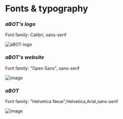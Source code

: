 # Fonts & typography

### _aBOT's logo_
Font family: Calibri, sans-serif

![aBOT-logo](https://drive.google.com/uc?export=view&id=1FAxH29zcXwGCId4uRlcn4a_dbjC_74QK)

### _aBOT's website_
Font family: "Open Sans", sans-serif

![image](https://user-images.githubusercontent.com/93962646/184576300-781a8aea-bcf3-4b86-9b0d-f30ce8e45efa.png)

### _aBOT_
Font family: "Helvetica Neue",Helvetica,Arial,sans-serif

![image](https://user-images.githubusercontent.com/93962646/184576491-80df2097-07a3-4afc-85f3-751e2c4ce131.png)
